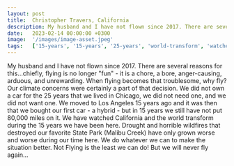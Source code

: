 ```yaml
---
layout: post
title:  Christopher Travers, California
description: My husband and I have not flown since 2017. There are several reasons for this...chiefly, flying is no longer "fun" - it is a chore, a bore, anger-cau...
date:   2023-02-14 00:00:00 +0300
image:  '/images/image-asset.jpeg'
tags:   ['15-years', '15-years', '25-years', 'world-transform', 'watched-california', 'want-one', 'situation-better', 'several-reasons']
---
```

My husband and I have not flown since 2017. There are several reasons for this...chiefly, flying is no longer "fun" - it is a chore, a bore, anger-causing, arduous, and unrewarding. When flying becomes that troublesome, why fly? Our climate concerns were certainly a part of that decision. We did not own a car for the 25 years that we lived in Chicago, we did not need one, and we did not want one. We moved to Los Angeles 15 years ago and it was then that we bought our first car - a hybrid - but in 15 years we still have not put 80,000 miles on it. We have watched California and the world transform during the 15 years we have been here. Drought and horrible wildfires that destroyed our favorite State Park (Malibu Creek) have only grown worse and worse during our time here. We do whatever we can to make the situation better. Not Flying is the least we can do! But we will never fly again...

